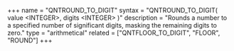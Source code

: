 +++
name = "QNTROUND_TO_DIGIT"
syntax = "QNTROUND_TO_DIGIT( value &lt;INTEGER&gt;, digits &lt;INTEGER&gt; )"
description = "Rounds a number to a specified number of significant digits, masking the remaining digits to zero."
type = "arithmetical"
related = ["QNTFLOOR_TO_DIGIT", "FLOOR", "ROUND"]
+++

